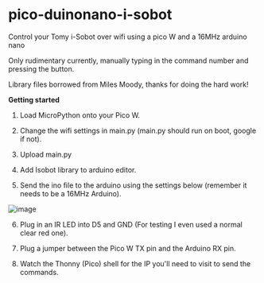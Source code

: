 # pico-duinonano-i-sobot
Control your Tomy i-Sobot over wifi using a pico W and a 16MHz arduino nano

Only rudimentary currently, manually typing in the command number and pressing the button.

Library files borrowed from Miles Moody, thanks for doing the hard work!

**Getting started**

1. Load MicroPython onto your Pico W.

2. Change the wifi settings in main.py (main.py should run on boot, google if not).

3. Upload main.py

4. Add Isobot library to arduino editor.

5. Send the ino file to the arduino using the settings below (remember it needs to be a 16MHz Arduino).

![image](https://github.com/Jjarrard/pico-duinonano-i-sobot/assets/15104602/ebbdba67-ace4-4200-8cd8-49e09bdc92f9)

6. Plug in an IR LED into D5 and GND (For testing I even used a normal clear red one).

7. Plug a jumper between the Pico W TX pin and the Arduino RX pin.

8. Watch the Thonny (Pico) shell for the IP you'll need to visit to send the commands.

